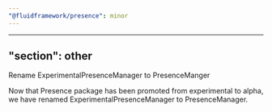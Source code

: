 ```yaml
---
"@fluidframework/presence": minor
---
```

---
"section": other
---

Rename ExperimentalPresenceManager to PresenceManger

Now that Presence package has been promoted from experimental to alpha, we have renamed ExperimentalPresenceManager to PresenceManager.
